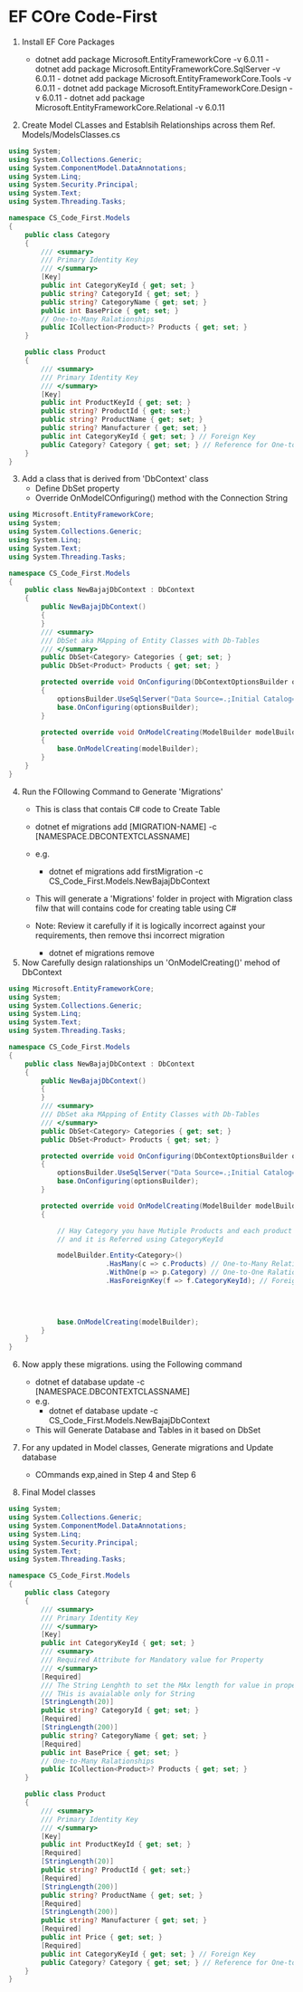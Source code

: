 ﻿# EF COre Code-First

1. Install EF Core Packages

	- dotnet add package Microsoft.EntityFrameworkCore -v 6.0.11
				- dotnet add package Microsoft.EntityFrameworkCore.SqlServer -v 6.0.11
				- dotnet add package Microsoft.EntityFrameworkCore.Tools -v 6.0.11
				- dotnet add package Microsoft.EntityFrameworkCore.Design -v 6.0.11
				- dotnet add package Microsoft.EntityFrameworkCore.Relational -v 6.0.11

2. Create Model CLasses and Establsih Relationships across them
	 Ref. Models/ModelsClasses.cs
```` csharp
using System;
using System.Collections.Generic;
using System.ComponentModel.DataAnnotations;
using System.Linq;
using System.Security.Principal;
using System.Text;
using System.Threading.Tasks;

namespace CS_Code_First.Models
{
    public class Category
    {
        /// <summary>
        /// Primary Identity Key
        /// </summary>
        [Key]
        public int CategoryKeyId { get; set; }
        public string? CategoryId { get; set; }
        public string? CategoryName { get; set; }
        public int BasePrice { get; set; }
        // One-to-Many Ralationships
        public ICollection<Product>? Products { get; set; }
    }

    public class Product
    {
        /// <summary>
        /// Primary Identity Key
        /// </summary>
        [Key]
        public int ProductKeyId { get; set; }
        public string? ProductId { get; set;}
        public string? ProductName { get; set; }
        public string? Manufacturer { get; set; }
        public int CategoryKeyId { get; set; } // Foreign Key
        public Category? Category { get; set; } // Reference for One-to-One Relatinship
    }
}

````

3. Add a class that is derived from 'DbContext' class
    - Define DbSet<EntityClasses> property
    - Override OnModelCOnfiguring() method with the Connection String
```` csharp
using Microsoft.EntityFrameworkCore;
using System;
using System.Collections.Generic;
using System.Linq;
using System.Text;
using System.Threading.Tasks;

namespace CS_Code_First.Models
{
    public class NewBajajDbContext : DbContext
    {
        public NewBajajDbContext()
        {
        }
        /// <summary>
        /// DbSet aka MApping of Entity Classes with Db-Tables
        /// </summary>
        public DbSet<Category> Categories { get; set; }
        public DbSet<Product> Products { get; set; }

        protected override void OnConfiguring(DbContextOptionsBuilder optionsBuilder)
        {
            optionsBuilder.UseSqlServer("Data Source=.;Initial Catalog=NewBajajDb;Integrated Security=SSPI");
            base.OnConfiguring(optionsBuilder);
        }

        protected override void OnModelCreating(ModelBuilder modelBuilder)
        {
            base.OnModelCreating(modelBuilder);
        }
    }
}

````


4. Run the FOllowing Command to Generate 'Migrations'
    - This is class that contais C# code to Create Table
    - dotnet ef migrations add [MIGRATION-NAME] -c [NAMESPACE.DBCONTEXTCLASSNAME]
    - e.g.
        - dotnet ef migrations add firstMigration -c CS_Code_First.Models.NewBajajDbContext

    - This will generate a 'Migrations' folder in project with Migration class filw that will contains code for creating table using C#
    - Note: Review it carefully if it is logically incorrect against your requirements, then remove thsi incorrect migration
        - dotnet ef migrations remove
5. Now Carefully design ralationships un 'OnModelCreating()' mehod of DbContext

```` csharp
using Microsoft.EntityFrameworkCore;
using System;
using System.Collections.Generic;
using System.Linq;
using System.Text;
using System.Threading.Tasks;

namespace CS_Code_First.Models
{
    public class NewBajajDbContext : DbContext
    {
        public NewBajajDbContext()
        {
        }
        /// <summary>
        /// DbSet aka MApping of Entity Classes with Db-Tables
        /// </summary>
        public DbSet<Category> Categories { get; set; }
        public DbSet<Product> Products { get; set; }

        protected override void OnConfiguring(DbContextOptionsBuilder optionsBuilder)
        {
            optionsBuilder.UseSqlServer("Data Source=.;Initial Catalog=NewBajajDb;Integrated Security=SSPI");
            base.OnConfiguring(optionsBuilder);
        }

        protected override void OnModelCreating(ModelBuilder modelBuilder)
        {

            // Hay Category you have Mutiple Products and each product has one Category
            // and it is Referred using CategoryKeyId 

            modelBuilder.Entity<Category>()
                        .HasMany(c => c.Products) // One-to-Many RelationShip
                        .WithOne(p => p.Category) // One-to-One Ralationship
                        .HasForeignKey(f => f.CategoryKeyId); // Foreign Key

                
                

            base.OnModelCreating(modelBuilder);
        }
    }
}

````

6. Now apply these migrations. using the Following command

    - dotnet ef database update -c [NAMESPACE.DBCONTEXTCLASSNAME]
    - e.g.
        - dotnet ef database update -c CS_Code_First.Models.NewBajajDbContext
    - This will Generate Database and Tables in it based on DbSet
7. For any updated in Model classes, Generate migrations and Update database
    - COmmands exp,ained in Step 4 and Step 6
8. Final Model classes

```` csharp
using System;
using System.Collections.Generic;
using System.ComponentModel.DataAnnotations;
using System.Linq;
using System.Security.Principal;
using System.Text;
using System.Threading.Tasks;

namespace CS_Code_First.Models
{
    public class Category
    {
        /// <summary>
        /// Primary Identity Key
        /// </summary>
        [Key]
        public int CategoryKeyId { get; set; }
        /// <summary>
        /// Required Attribute for Mandatory value for Property
        /// </summary>
        [Required]
        /// The String Lenghth to set the MAx length for value in property
        /// THis is avaialable only for String
        [StringLength(20)]
        public string? CategoryId { get; set; }
        [Required]
        [StringLength(200)]
        public string? CategoryName { get; set; }
        [Required]
        public int BasePrice { get; set; }
        // One-to-Many Ralationships
        public ICollection<Product>? Products { get; set; }
    }

    public class Product
    {
        /// <summary>
        /// Primary Identity Key
        /// </summary>
        [Key]
        public int ProductKeyId { get; set; }
        [Required]
        [StringLength(20)]
        public string? ProductId { get; set;}
        [Required]
        [StringLength(200)]
        public string? ProductName { get; set; }
        [Required]
        [StringLength(200)]
        public string? Manufacturer { get; set; }
        [Required]
        public int Price { get; set; }
        [Required]
        public int CategoryKeyId { get; set; } // Foreign Key
        public Category? Category { get; set; } // Reference for One-to-One Relatinship
    }
}


````